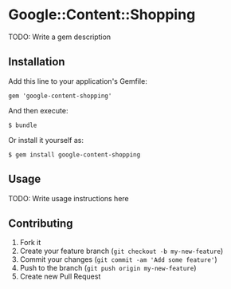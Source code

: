 # Google::Content::Shopping

TODO: Write a gem description

## Installation

Add this line to your application's Gemfile:

    gem 'google-content-shopping'

And then execute:

    $ bundle

Or install it yourself as:

    $ gem install google-content-shopping

## Usage

TODO: Write usage instructions here

## Contributing

1. Fork it
2. Create your feature branch (`git checkout -b my-new-feature`)
3. Commit your changes (`git commit -am 'Add some feature'`)
4. Push to the branch (`git push origin my-new-feature`)
5. Create new Pull Request
